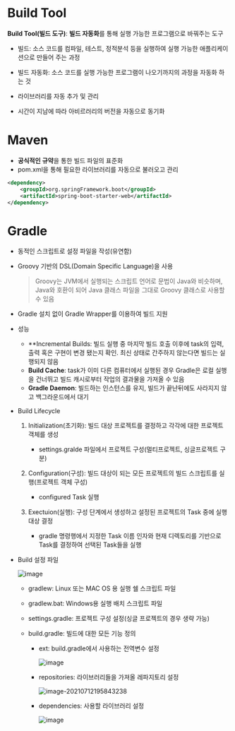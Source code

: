 # Build Tool

**Build Tool(빌드 도구)**: **빌드 자동화**를 통해 실행 가능한 프로그램으로 바꿔주는 도구

- 빌드: 소스 코드를 컴파일, 테스트, 정적분석 등을 실행하여 실행 가능한 애플리케이션으로 만들어 주는 과정

- 빌드 자동화: 소스 코드를 실행 가능한 프로그램이 나오기까지의 과정을 자동화 하는 것

- 라이브러리를 자동 추가 및 관리
- 시간이 지남에 따라 아비르러리의 버전을 자동으로 동기화



# Maven

- **공식적인 규약**을 통한 빌드 파일의 표준화
- pom.xml을 통해 필요한 라이브러리를 자동으로 불러오고 관리

```xml
<dependency>
	<groupId>org.springFramework.boot</groupId>
    <artifactId>spring-boot-starter-web</artifactId>
</dependency>
```



# Gradle

- 동적인 스크립트로 설정 파일을 작성(유연함)

- Groovy 기반의 DSL(Domain Specific Language)을 사용

  > Groovy는 JVM에서 실행되는 스크립트 언어로 문법이 Java와 비슷하며, Java와 호환이 되어 Java 클래스 파일을 그대로 Groovy 클래스로 사용할 수 있음

- Gradle 설치 없이 Gradle Wrapper를 이용하여 빌드 지원

- 성능

  - **Incremental Builds: 빌드 실행 중 마지막 빌드 호출 이후에 task의 입력, 출력 혹은 구현이 변경 됐는지 확인. 최신 상태로 간주하지 않는다면 빌드는 실행되지 않음
  - **Build Cache**: task가 이미 다른 컴퓨터에서 실행된 경우 Gradle은 로컬 실행을 건너뛰고 빌드 캐시로부터 작업의 결과물을 가져올 수 있음
  - **Gradle Daemon**: 빌드하는 인스턴스를 유지, 빌드가 끝난뒤에도 사라지지 않고 백그라운드에서 대기

  

- Build Lifecycle

  1. Initialization(초기화): 빌드 대상 프로젝트를 결정하고 각각에 대한 프로젝트 객체를 생성
     - settings.gralde 파일에서 프로젝트 구성(멀티프로젝트, 싱글프로젝트 구분)
  2. Configuration(구성): 빌드 대상이 되는 모든 프로젝트의 빌드 스크립트를 실행(프로젝트 객체 구성)
     - configured Task 실행

  3. Exectuion(실행): 구성 단계에서 생성하고 설정된 프로젝트의 Task 중에 실행 대상 결정

     - gradle 명령행에서 지정한 Task 이름 인자와 현재 디렉토리를 기반으로 Task를 결정하여 선택된 Task들을 실행

       

- Build 설정 파일

  ![image](https://user-images.githubusercontent.com/55429912/125277478-6e26fa80-e34c-11eb-85ad-7086cba99466.png)

  - gradlew: Linux 또는 MAC OS 용 실행 쉘 스크립트 파일

  - gradlew.bat: Windows용 실행 배치 스크립트 파일

  - settings.gradle: 프로젝트 구성 설정(싱글 프로젝트의 경우 생략 가능)

  - build.gradle: 빌드에 대한 모든 기능 정의

    - ext: build.gradle에서 사용하는 전역변수 설정

      ![image](https://user-images.githubusercontent.com/55429912/125275315-d7593e80-e349-11eb-96c6-e45fdc98fec1.png)

    - repositories: 라이브러리들을 가져올 레파지토리 설정 

      ![image-20210712195843238](C:\Users\woong\AppData\Roaming\Typora\typora-user-images\image-20210712195843238.png)

    - dependencies: 사용할 라이브러리 설정

      ![image](https://user-images.githubusercontent.com/55429912/125276978-d75a3e00-e34b-11eb-9521-1719251da9b4.png)

    